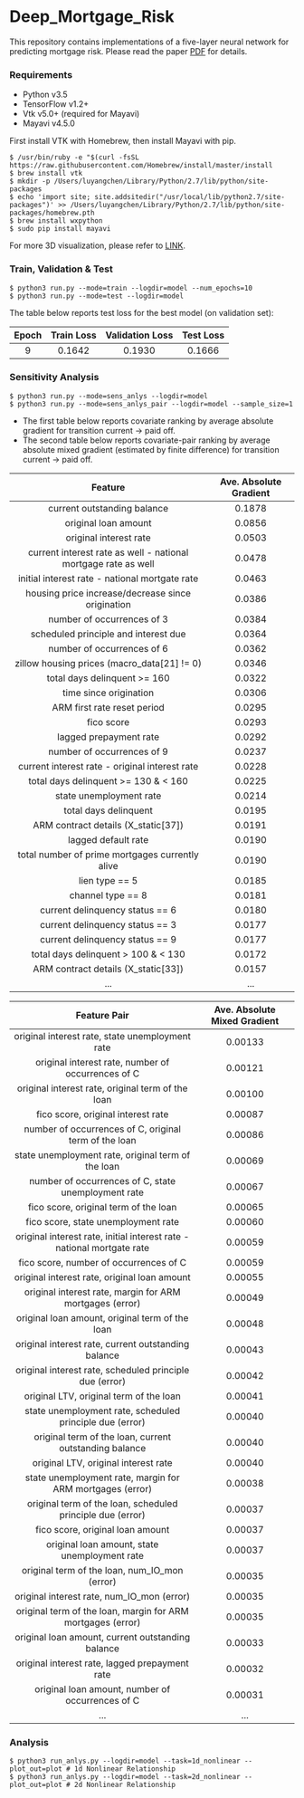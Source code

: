 # Deep_Mortgage_Risk

This repository contains implementations of a five-layer neural network for predicting mortgage risk. Please read the paper [PDF](https://papers.ssrn.com/sol3/papers.cfm?abstract_id=2799443) for details. 

### Requirements
  * Python v3.5
  * TensorFlow v1.2+
  * Vtk v5.0+ (required for Mayavi)
  * Mayavi v4.5.0
  
First install VTK with Homebrew, then install Mayavi with pip. 
```
$ /usr/bin/ruby -e "$(curl -fsSL https://raw.githubusercontent.com/Homebrew/install/master/install
$ brew install vtk
$ mkdir -p /Users/luyangchen/Library/Python/2.7/lib/python/site-packages
$ echo 'import site; site.addsitedir("/usr/local/lib/python2.7/site-packages")' >> /Users/luyangchen/Library/Python/2.7/lib/python/site-packages/homebrew.pth
$ brew install wxpython
$ sudo pip install mayavi
```
For more 3D visualization, please refer to [LINK](http://www.sethanil.com/python-for-reseach/5). 

### Train, Validation & Test
```
$ python3 run.py --mode=train --logdir=model --num_epochs=10
$ python3 run.py --mode=test --logdir=model
```
The table below reports test loss for the best model (on validation set):

| Epoch | Train Loss | Validation Loss | Test Loss |
|:-----:|:----------:|:---------------:|:---------:|
| 9     | 0.1642     | 0.1930          | 0.1666    |

### Sensitivity Analysis
```
$ python3 run.py --mode=sens_anlys --logdir=model
$ python3 run.py --mode=sens_anlys_pair --logdir=model --sample_size=1
```

  * The first table below reports covariate ranking by average absolute gradient for transition current -> paid off. 
  * The second table below reports covariate-pair ranking by average absolute mixed gradient (estimated by finite difference) for transition current -> paid off. 

| Feature                                                        | Ave. Absolute Gradient |
|:--------------------------------------------------------------:|:----------------------:|
| current outstanding balance                                    | 0.1878                 |
| original loan amount                                           | 0.0856                 |
| original interest rate                                         | 0.0503                 |
| current interest rate as well - national mortgage rate as well | 0.0478                 |
| initial interest rate - national mortgate rate                 | 0.0463                 |
| housing price increase/decrease since origination              | 0.0386                 |
| number of occurrences of 3                                     | 0.0384                 |
| scheduled principle and interest due                           | 0.0364                 |
| number of occurrences of 6                                     | 0.0362                 |
| zillow housing prices (macro_data[21] != 0)                    | 0.0346                 |
| total days delinquent >= 160                                   | 0.0322                 |
| time since origination                                         | 0.0306                 |
| ARM first rate reset period                                    | 0.0295                 |
| fico score                                                     | 0.0293                 |
| lagged prepayment rate                                         | 0.0292                 |
| number of occurrences of 9                                     | 0.0237                 |
| current interest rate - original interest rate                 | 0.0228                 |
| total days delinquent >= 130 & < 160                           | 0.0225                 |
| state unemployment rate                                        | 0.0214                 |
| total days delinquent                                          | 0.0195                 |
| ARM contract details (X_static[37])                            | 0.0191                 |
| lagged default rate                                            | 0.0190                 |
| total number of prime mortgages currently alive                | 0.0190                 |
| lien type == 5                                                 | 0.0185                 |
| channel type == 8                                              | 0.0181                 |
| current delinquency status == 6                                | 0.0180                 |
| current delinquency status == 3                                | 0.0177                 |
| current delinquency status == 9                                | 0.0177                 |
| total days delinquent > 100 & < 130                            | 0.0172                 |
| ARM contract details (X_static[33])                            | 0.0157                 |
| ...                                                            | ...                    |
  
| Feature Pair                                                           | Ave. Absolute Mixed Gradient |
|:----------------------------------------------------------------------:|:----------------------------:|
| original interest rate, state unemployment rate                        | 0.00133                      |
| original interest rate, number of occurrences of C                     | 0.00121                      |
| original interest rate, original term of the loan                      | 0.00100                      |
| fico score, original interest rate                                     | 0.00087                      |
| number of occurrences of C, original term of the loan                  | 0.00086                      |
| state unemployment rate, original term of the loan                     | 0.00069                      |
| number of occurrences of C, state unemployment rate                    | 0.00067                      |
| fico score, original term of the loan                                  | 0.00065                      |
| fico score, state unemployment rate                                    | 0.00060                      |
| original interest rate, initial interest rate - national mortgate rate | 0.00059                      |
| fico score, number of occurrences of C                                 | 0.00059                      |
| original interest rate, original loan amount                           | 0.00055                      |
| original interest rate, margin for ARM mortgages (error)               | 0.00049                      |
| original loan amount, original term of the loan                        | 0.00048                      |
| original interest rate, current outstanding balance                    | 0.00043                      |
| original interest rate, scheduled principle due (error)                | 0.00042                      |
| original LTV, original term of the loan                                | 0.00041                      |
| state unemployment rate, scheduled principle due (error)               | 0.00040                      |
| original term of the loan, current outstanding balance                 | 0.00040                      |
| original LTV, original interest rate                                   | 0.00040                      |
| state unemployment rate, margin for ARM mortgages (error)              | 0.00038                      |
| original term of the loan, scheduled principle due (error)             | 0.00037                      |
| fico score, original loan amount                                       | 0.00037                      |
| original loan amount, state unemployment rate                          | 0.00037                      |
| original term of the loan, num_IO_mon (error)                          | 0.00035                      |
| original interest rate, num_IO_mon (error)                             | 0.00035                      |
| original term of the loan, margin for ARM mortgages (error)            | 0.00035                      |
| original loan amount, current outstanding balance                      | 0.00033                      |
| original interest rate, lagged prepayment rate                         | 0.00032                      |
| original loan amount, number of occurrences of C                       | 0.00031                      |
| ...                                                                    | ...                          |

### Analysis
```
$ python3 run_anlys.py --logdir=model --task=1d_nonlinear --plot_out=plot # 1d Nonlinear Relationship
$ python3 run_anlys.py --logdir=model --task=2d_nonlinear --plot_out=plot # 2d Nonlinear Relationship
```

